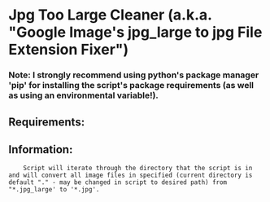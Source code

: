 # Jpg Too Large Cleaner (a.k.a. "Google Image's jpg_large to jpg File Extension Fixer")

### Note: I strongly recommend using python's package manager 'pip' for installing the script's package requirements (as well as using an environmental variable!).

## Requirements: 

## Information:
```
    Script will iterate through the directory that the script is in and will convert all image files in specified (current directory is default "." - may be changed in script to desired path) from "*.jpg_large' to '*.jpg'.
```
